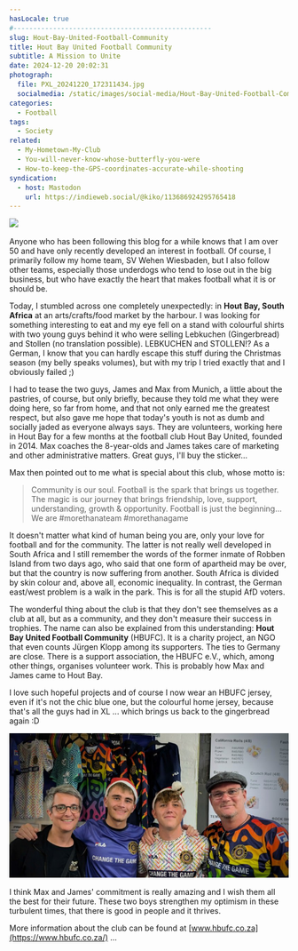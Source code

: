 ```yaml
---
hasLocale: true
#--------------------------------------------------
slug: Hout-Bay-United-Football-Community
title: Hout Bay United Football Community
subtitle: A Mission to Unite
date: 2024-12-20 20:02:31
photograph:
  file: PXL_20241220_172311434.jpg
  socialmedia: /static/images/social-media/Hout-Bay-United-Football-Community.png
categories:
  - Football
tags:
  - Society
related:
  - My-Hometown-My-Club
  - You-will-never-know-whose-butterfly-you-were
  - How-to-keep-the-GPS-coordinates-accurate-while-shooting
syndication:
  - host: Mastodon
    url: https://indieweb.social/@kiko/113686924295765418
---
```


<img src="/images/logos/hbufc.png" class="float-right no-zoom" />

Anyone who has been following this blog for a while knows that I am over 50 and have only recently developed an interest in football. Of course, I primarily follow my home team, SV Wehen Wiesbaden, but I also follow other teams, especially those underdogs who tend to lose out in the big business, but who have exactly the heart that makes football what it is or should be.

Today, I stumbled across one completely unexpectedly: in **Hout Bay, South Africa** at an arts/crafts/food market by the harbour. I was looking for something interesting to eat and my eye fell on a stand with colourful shirts with two young guys behind it who were selling Lebkuchen (Gingerbread) and Stollen (no translation possible). LEBKUCHEN and STOLLEN!? As a German, I know that you can hardly escape this stuff during the Christmas season (my belly speaks volumes), but with my trip I tried exactly that and I obviously failed ;)

<!-- more -->

I had to tease the two guys, James and Max from Munich, a little about the pastries, of course, but only briefly, because they told me what they were doing here, so far from home, and that not only earned me the greatest respect, but also gave me hope that today's youth is not as dumb and socially jaded as everyone always says. They are volunteers, working here in Hout Bay for a few months at the football club Hout Bay United, founded in 2014. Max coaches the 8-year-olds and James takes care of marketing and other administrative matters. Great guys, I'll buy the sticker...

Max then pointed out to me what is special about this club, whose motto is:

> Community is our soul. Football is the spark that brings us together. The magic is our journey that brings friendship, love, support, understanding, growth & opportunity. Football is just the beginning… We are #morethanateam #morethanagame

It doesn't matter what kind of human being you are, only your love for football and for the community. The latter is not really well developed in South Africa and I still remember the words of the former inmate of Robben Island from two days ago, who said that one form of apartheid may be over, but that the country is now suffering from another. South Africa is divided by skin colour and, above all, economic inequality. In contrast, the German east/west problem is a walk in the park. This is for all the stupid AfD voters.

The wonderful thing about the club is that they don't see themselves as a club at all, but as a community, and they don't measure their success in trophies. The name can also be explained from this understanding: **Hout Bay United Football Community** (HBUFC). It is a charity project, an NGO that even counts Jürgen Klopp among its supporters. The ties to Germany are close. There is a support association, the HBUFC e.V., which, among other things, organises volunteer work. This is probably how Max and James came to Hout Bay.

I love such hopeful projects and of course I now wear an HBUFC jersey, even if it's not the chic blue one, but the colourful home jersey, because that's all the guys had in XL ... which brings us back to the gingerbread again :D

![James and Max](Hout-Bay-United-Football-Community/PXL_20241220_170226641.jpg)

I think Max and James' commitment is really amazing and I wish them all the best for their future. These two boys strengthen my optimism in these turbulent times, that there is good in people and it thrives.

More information about the club can be found at [www.hbufc.co.za](https://www.hbufc.co.za/) ...
